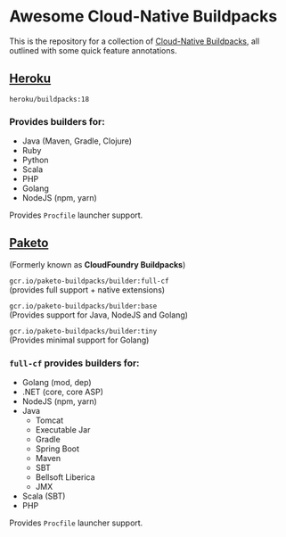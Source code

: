 # Awesome Cloud-Native Buildpacks

This is the repository for a collection of [Cloud-Native Buildpacks](https://buildpacks.io/), all outlined with some quick feature annotations.

## [Heroku](https://devcenter.heroku.com/)

`heroku/buildpacks:18`

### Provides builders for:

- Java (Maven, Gradle, Clojure)
- Ruby
- Python
- Scala
- PHP
- Golang
- NodeJS (npm, yarn)

Provides `Procfile` launcher support.

##  [Paketo](https://paketo.io/docs/)

(Formerly known as **CloudFoundry Buildpacks**)

`gcr.io/paketo-buildpacks/builder:full-cf`
<br>
(provides full support + native extensions)

`gcr.io/paketo-buildpacks/builder:base`
<br>
(Provides support for Java, NodeJS and Golang)

`gcr.io/paketo-buildpacks/builder:tiny`
<br>
(Provides minimal support for Golang)

### `full-cf` provides builders for:

- Golang (mod, dep)
- .NET (core, core ASP)
- NodeJS (npm, yarn)
- Java
  - Tomcat
  - Executable Jar
  - Gradle
  - Spring Boot
  - Maven
  - SBT
  - Bellsoft Liberica
  - JMX
- Scala (SBT)
- PHP

Provides `Procfile` launcher support.
